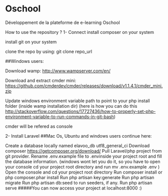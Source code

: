 # Oschool
Développement de la plateforme de e-learning Oschool


How to use the repository ?
1- Connect
install composer on your system

install git on your system

clone the repo by using: git clone repo_url

##Windows users:

Download wamp: http://www.wampserver.com/en/

Download and extract cmder mini: https://github.com/cmderdev/cmder/releases/download/v1.1.4.1/cmder_mini.zip

Update windows environment variable path to point to your php install folder (inside wamp installation dir) (here is how you can do this http://stackoverflow.com/questions/17727436/how-to-properly-set-php-environment-variable-to-run-commands-in-git-bash)

cmder will be refered as console

2- Install Laravel
##Mac Os, Ubuntu and windows users continue here:

Create a database locally named elavoo_db utf8_general_ci
Download composer https://getcomposer.org/download/
Pull Laravel/php project from git provider.
Rename .env.example file to .envinside your project root and fill the database information. (windows wont let you do it, so you have to open your console cd your project root directory and run mv .env.example .env )
Open the console and cd your project root directory
Run composer install or php composer.phar install
Run php artisan key:generate
Run php artisan migrate
Run php artisan db:seed to run seeders, if any.
Run php artisan serve
#####You can now access your project at localhost:8000 :)
